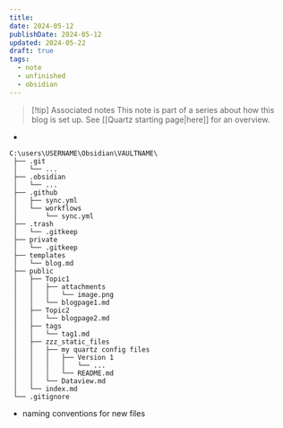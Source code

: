 ```yaml
---
title: 
date: 2024-05-12
publishDate: 2024-05-12
updated: 2024-05-22
draft: true
tags:
  - note
  - unfinished
  - obsidian
---
```


> [!tip] Associated notes
> This note is part of a series about how this blog is set up.
> See [[Quartz starting page|here]] for an overview.
 
- 
```
C:\users\USERNAME\Obsidian\VAULTNAME\
 ├── .git
 │   └── ...
 ├── .obsidian
 │   └── ...
 ├── .github
 │   ├── sync.yml
 │   └── workflows
 │       └── sync.yml
 ├── .trash
 │   └── .gitkeep
 ├── private
 │   └── .gitkeep
 ├── templates
 │   └── blog.md
 ├── public
 │   ├── Topic1
 │   │   ├── attachments
 │   │   │   └── image.png
 │   │   └── blogpage1.md
 │   ├── Topic2
 │   │   └── blogpage2.md
 │   ├── tags
 │   │   └── tag1.md
 │   ├── zzz_static_files
 │   │   ├── my quartz config files
 │   │   │   ├── Version 1
 │   │   │   │   └── ...
 │   │   │   └── README.md
 │   │   └── Dataview.md
 │   └── index.md
 └── .gitignore
```


- naming conventions for new files